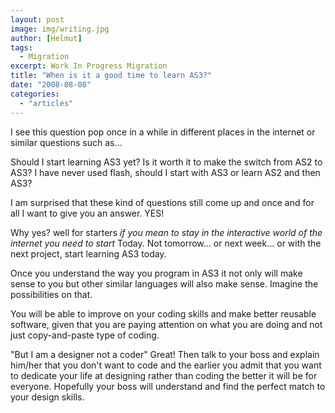 ```yaml
---
layout: post
image: img/writing.jpg
author: [Helmut]
tags:
  - Migration
excerpt: Work In Progress Migration
title: "When is it a good time to learn AS3?"
date: "2008-08-08"
categories: 
  - "articles"
---
```


I see this question pop once in a while in different places in the internet or similar questions such as...

Should I start learning AS3 yet? Is it worth it to make the switch from AS2 to AS3? I have never used flash, should I start with AS3 or learn AS2 and then AS3?

I am surprised that these kind of questions still come up and once and for all I want to give you an answer. YES!

Why yes? well for starters _if you mean to stay in the interactive world of the internet you need to start_ Today. Not tomorrow... or next week... or with the next project, start learning AS3 today.

Once you understand the way you program in AS3 it not only will make sense to you but other similar languages will also make sense. Imagine the possibilities on that.

You will be able to improve on your coding skills and make better reusable software, given that you are paying attention on what you are doing and not just copy-and-paste type of coding.

"But I am a designer not a coder" Great! Then talk to your boss and explain him/her that you don't want to code and the earlier you admit that you want to dedicate your life at designing rather than coding the better it will be for everyone. Hopefully your boss will understand and find the perfect match to your design skills.

